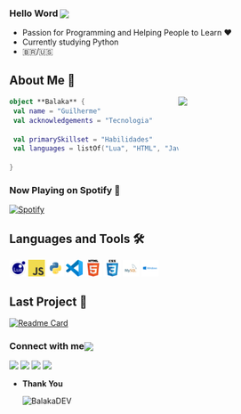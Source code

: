 <h3 align="left">Hello Word <img align="center" src="https://raw.githubusercontent.com/iampavangandhi/iampavangandhi/master/gifs/Hi.gif" height="33px" /></h3>

- Passion for Programming and Helping People to Learn ❤️
- Currently studying Python
- 🇧🇷/🇺🇸

## **About Me 👤**

<img align="right" width="200" src="https://i.pinimg.com/originals/66/89/dc/6689dc331be27e66349ce9a4d15ddff3.gif" />

```kotlin
object **Balaka** {
 val name = "Guilherme"
 val acknowledgements = "Tecnologia"
 
 val primarySkillset = "Habilidades"
 val languages = listOf("Lua", "HTML", "JavaScript", "CSS", "Python", "MySQL") 

}
```

### Now Playing on Spotify 🎵
[![Spotify](https://novatorem.sachinchaturvedi93.vercel.app/api/spotify)](https://open.spotify.com/user/!Balaka)

## **Languages and Tools 🛠️** 

<code><img height="30" src="https://raw.githubusercontent.com/github/explore/80688e429a7d4ef2fca1e82350fe8e3517d3494d/topics/lua/lua.png"></code>
<code><img height="30" src="https://raw.githubusercontent.com/github/explore/80688e429a7d4ef2fca1e82350fe8e3517d3494d/topics/javascript/javascript.png"></code>
<code><img height="30" src="https://raw.githubusercontent.com/github/explore/80688e429a7d4ef2fca1e82350fe8e3517d3494d/topics/python/python.png"></code>
<code><img height="30" src="https://raw.githubusercontent.com/github/explore/80688e429a7d4ef2fca1e82350fe8e3517d3494d/topics/visual-studio-code/visual-studio-code.png"></code>
<code><img height="30" src="https://raw.githubusercontent.com/github/explore/80688e429a7d4ef2fca1e82350fe8e3517d3494d/topics/html/html.png"></code>
<code><img height="30" src="https://raw.githubusercontent.com/github/explore/80688e429a7d4ef2fca1e82350fe8e3517d3494d/topics/css/css.png"></code>
<code><img height="30" src="https://raw.githubusercontent.com/github/explore/80688e429a7d4ef2fca1e82350fe8e3517d3494d/topics/mysql/mysql.png"></code>
<code><img height="30" src="https://raw.githubusercontent.com/github/explore/80688e429a7d4ef2fca1e82350fe8e3517d3494d/topics/windows/windows.png"></code>



## **Last Project 💛**
[![Readme Card](https://github-readme-stats.vercel.app/api/pin/?username=BalakaDEV&repo=File-Converter-V1&theme=merko)](https://github.com/BalakaDEV/File-Converter-V1)




<p>

<h3 align="left">Connect with me<img align="center" src="https://github.com/rajput2107/rajput2107/blob/master/Assets/Handshake.gif" height="33px" /></h3>
 
<div> 
  <a href="https://www.youtube.com/channel/UCHA_fmzeUZuE-iGbgI3VkRQ" target="_blank"><img src="https://img.shields.io/badge/YouTube-FF0000?style=for-the-badge&logo=youtube&logoColor=white" target="_blank"></a>
  <a href="https://www.instagram.com/gui_alem/" target="_blank"><img src="https://img.shields.io/badge/-Instagram-%23E4405F?style=for-the-badge&logo=instagram&logoColor=white" target="_blank"></a>
 	<a href="https://www.twitch.tv/balakadev" target="_blank"><img src="https://img.shields.io/badge/Twitch-9146FF?style=for-the-badge&logo=twitch&logoColor=white" target="_blank"></a>
   <a href="https://discordapp.com/users/746670069903261696/" target="_blank"><img src="https://img.shields.io/badge/Discord-Balaka%239918-7289DA?logo=Discord&style=for-the-badge" target="_blank"></a>
 
<p>
 
- **Thank You** <p align="left"> <img src="https://komarev.com/ghpvc/?username=BalakaDEV" alt="BalakaDEV" /> </p>

